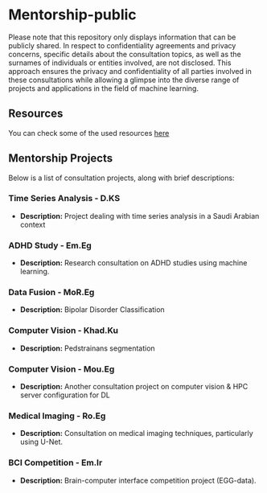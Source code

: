 # Mentorship-public
Please note that this repository only displays information that can be publicly shared. In respect to confidentiality agreements and privacy concerns, specific details about the consultation topics, as well as the surnames of individuals or entities involved, are not disclosed. This approach ensures the privacy and confidentiality of all parties involved in these consultations while allowing a glimpse into the diverse range of projects and applications in the field of machine learning.

## Resources
You can check some of the used resources [here](https://github.com/Strikoder/StrikoderAIHub) 

## Mentorship Projects

Below is a list of consultation projects, along with brief descriptions:

### Time Series Analysis - D.KS
- **Description:** Project dealing with time series analysis in a Saudi Arabian context
### ADHD Study - Em.Eg
- **Description:** Research consultation on ADHD studies using machine learning.

### Data Fusion - MoR.Eg
- **Description:** Bipolar Disorder Classification

### Computer Vision - Khad.Ku
- **Description:** Pedstrainans segmentation

### Computer Vision - Mou.Eg
- **Description:** Another consultation project on computer vision & HPC server configuration for DL

### Medical Imaging - Ro.Eg
- **Description:** Consultation on medical imaging techniques, particularly using U-Net.

### BCI Competition - Em.Ir
- **Description:** Brain-computer interface competition project (EGG-data).

